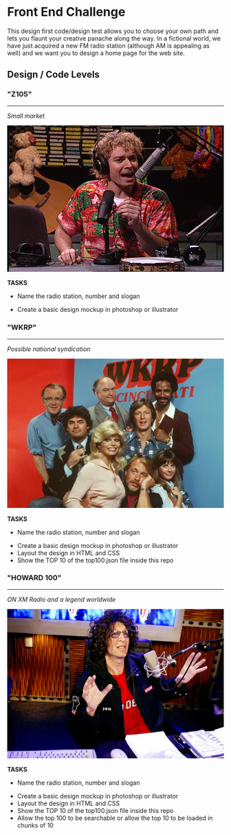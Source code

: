 Front End Challenge
====================
This design first code/design test allows you to choose your own path and lets you flaunt your creative panache along the way.  In a fictional world, we have just acquired a new FM radio station (although AM is appealing as well) and we want you to design a home page for the web site. 

Design / Code Levels
-------

### "Z105"
-------
*Small market*

![Z105](/images/Z105.jpg "Z105")

**TASKS**
* Name the radio station, number and slogan
+ Create a basic design mockup in photoshop or illustrator


### "WKRP"
-------
*Possible national syndication*

![WKRP](/images/WKRP.jpg "WKRP")

**TASKS**
* Name the radio station, number and slogan
+ Create a basic design mockup in photoshop or illustrator
+ Layout the design in HTML and CSS
+ Show the TOP 10 of the top100.json file inside this repo


### "HOWARD 100"
-------
*ON XM Radio and a legend worldwide*

![HOWARD](/images/HOWARD.jpg "HOWARD")

**TASKS**
* Name the radio station, number and slogan
+ Create a basic design mockup in photoshop or illustrator
+ Layout the design in HTML and CSS
+ Show the TOP 10 of the top100.json file inside this repo
+ Allow the top 100 to be searchable or allow the top 10 to be loaded in chunks of 10
